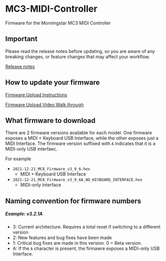 # MC3-MIDI-Controller
Firmware for the Morningstar MC3 MIDI Controller

## Important
Please read the release notes before updating, so you are aware of any breaking changes, or feature changes that may affect your workflow.

[Release notes](https://morningstarengineering.atlassian.net/wiki/spaces/MMS/pages/917045253/Firmware+Release+Notes)


## How to update your firmware
[Firmware Upload Instructions](https://morningstarengineering.atlassian.net/wiki/spaces/MMS/pages/946307073/Updating+your+Firmware)

[Firmware Upload Video Walk through](https://www.youtube.com/watch?v=wtvX8Y9LzXo)

## What firmware to download
There are 2 firmware versions available for each model. One firmware exposes a MIDI + Keyboard USB Interface, while the other exposes just a MIDI Interface. The firmware version suffixed with `A` indicates that it is a MIDI-only USB interfaec.

For example
- `2021-12-21_MC8_Firmware_v3_9_6.hex`
  - MIDI + Keyboard USB Interface 
- `2021-12-21_MC8_Firmware_v3_9_6A_NO_KEYBOARD_INTERFACE.hex`
  - MIDI-only Interface 

## Naming convention for firmware numbers

##### Example: v3.2.1A
- 3: Current architecture. Requires a total reset if switching to a different version
- 2: New features and bug fixes have been made
- 1: Critical bug fixes are made in this version. 0 = Beta version.
- A: If the `A` character is present, the firmawre exposes a MIDI-only USB Interface.
